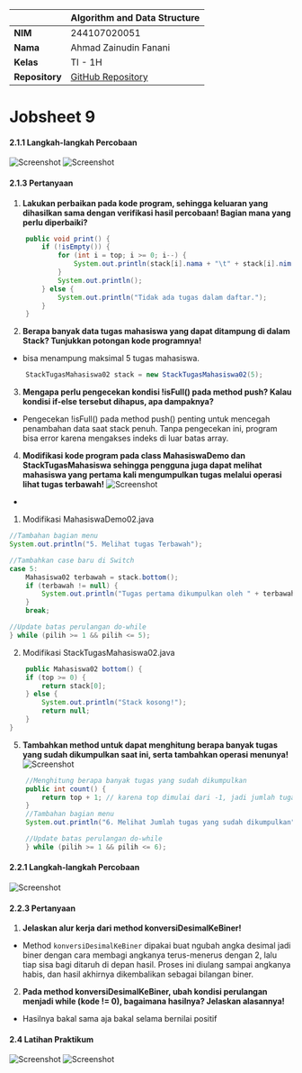 |  | Algorithm and Data Structure |
|--|--|
| **NIM** |  244107020051 |
| **Nama** |  Ahmad Zainudin Fanani |
| **Kelas** | TI - 1H |
| **Repository** | [GitHub Repository](https://github.com/Ahmad-Zainudin-Fanani/ALSD_1)

# Jobsheet 9
#### 2.1.1 Langkah-langkah Percobaan
![Screenshot](img/1.png)
![Screenshot](img/2.png)


#### 2.1.3 Pertanyaan
1. **Lakukan perbaikan pada kode program, sehingga keluaran yang dihasilkan sama dengan verifikasi hasil percobaan! Bagian mana yang perlu diperbaiki?**
```java
    public void print() {
        if (!isEmpty()) {
            for (int i = top; i >= 0; i--) {
                System.out.println(stack[i].nama + "\t" + stack[i].nim + "\t" + stack[i].kelas);
            }
            System.out.println();
        } else {
            System.out.println("Tidak ada tugas dalam daftar.");
        }
    }
```
2. **Berapa banyak data tugas mahasiswa yang dapat ditampung di dalam Stack? Tunjukkan potongan kode programnya!**
- bisa menampung maksimal 5 tugas mahasiswa.
```java
    StackTugasMahasiswa02 stack = new StackTugasMahasiswa02(5);
```
3. **Mengapa perlu pengecekan kondisi !isFull() pada method push? Kalau kondisi if-else tersebut dihapus, apa dampaknya?**
- Pengecekan !isFull() pada method push() penting untuk mencegah penambahan data saat stack penuh. Tanpa pengecekan ini, program bisa error karena mengakses indeks di luar batas array.
4. **Modifikasi kode program pada class MahasiswaDemo dan StackTugasMahasiswa sehingga pengguna juga dapat melihat mahasiswa yang pertama kali mengumpulkan tugas melalui operasi lihat tugas terbawah!**
![Screenshot](img/3.png)
-
1. Modifikasi MahasiswaDemo02.java
```java
//Tambahan bagian menu
System.out.println("5. Melihat tugas Terbawah");

//Tambahkan case baru di Switch
case 5:
    Mahasiswa02 terbawah = stack.bottom();
    if (terbawah != null) {
        System.out.println("Tugas pertama dikumpulkan oleh " + terbawah.nama);
    }
    break;

//Update batas perulangan do-while
} while (pilih >= 1 && pilih <= 5);

```
  2. Modifikasi StackTugasMahasiswa02.java
```java
    public Mahasiswa02 bottom() {
    if (top >= 0) {
        return stack[0]; 
    } else {
        System.out.println("Stack kosong!");
        return null;
    }
}
```

5. **Tambahkan method untuk dapat menghitung berapa banyak tugas yang sudah dikumpulkan saat ini, serta tambahkan operasi menunya!**
![Screenshot](img/4.png)

```java
    //Menghitung berapa banyak tugas yang sudah dikumpulkan
    public int count() {
        return top + 1; // karena top dimulai dari -1, jadi jumlah tugas adalah top + 1
    }
    //Tambahan bagian menu
    System.out.println("6. Melihat Jumlah tugas yang sudah dikumpulkan");

    //Update batas perulangan do-while
    } while (pilih >= 1 && pilih <= 6);
```

#### 2.2.1 Langkah-langkah Percobaan
![Screenshot](img/5.png)

#### 2.2.3 Pertanyaan
1. **Jelaskan alur kerja dari method konversiDesimalKeBiner!**
- Method `konversiDesimalKeBiner` dipakai buat ngubah angka desimal jadi biner dengan cara membagi angkanya terus-menerus dengan 2, lalu tiap sisa bagi ditaruh di depan hasil. Proses ini diulang sampai angkanya habis, dan hasil akhirnya dikembalikan sebagai bilangan biner.

2. **Pada method konversiDesimalKeBiner, ubah kondisi perulangan menjadi while (kode != 0), bagaimana hasilnya? Jelaskan alasannya!**
- Hasilnya bakal sama aja bakal selama bernilai positif

#### 2.4 Latihan Praktikum
![Screenshot](img/6.png)
![Screenshot](img/7.png)
